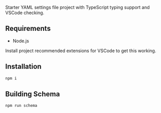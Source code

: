 Starter YAML settings file project with TypeScript typing support and VSCode checking.

## Requirements

* Node.js

Install project recommended extensions for VSCode to get this working.

## Installation

```bash
npm i
```

## Building Schema

```bash
npm run schema
```

